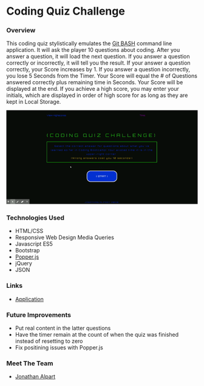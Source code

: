 # Coding Quiz Challenge

### Overview

This coding quiz stylistically emulates the [Git BASH](https://gitforwindows.org/) command line application. It will ask the player 10 questions about coding. After you answer a question, it will load the next question. If you answer a question correctly or incorrectly, it will tell you the result. If your answer a question correctly, your Score increases by 1. If you answer a question incorrectly, you lose 5 Seconds from the Timer. Your Score will equal the # of Questions answered correctly plus remaining time in Seconds. Your Score will be displayed at the end. If you achieve a high score, you may enter your initials, which are displayed in order of high score for as long as they are kept in Local Storage.

![Demo of Coding Quiz Challenge](https://github.com/Jack-Aaron/Coding-Quiz-Challenge/blob/master/demo.gif?raw=true)

### Technologies Used
* HTML/CSS
* Responsive Web Design Media Queries
* Javascript ES5
* Bootstrap
* [Popper.js](https://popper.js.org/)
* jQuery
* JSON

### Links
* [Application](https://jack-aaron.github.io/Coding-Quiz-Challenge/)

### Future Improvements
* Put real content in the latter questions
* Have the timer remain at the count of when the quiz was finished instead of resetting to zero
* Fix positining issues with Popper.js

### Meet The Team
* [Jonathan Alpart](https://github.com/Jack-Aaron/)
